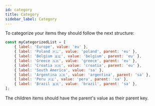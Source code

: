 ```yaml
---
id: category
title: Category
sidebar_label: Category
---
```


To categorize your items they should follow the next structure:

```jsx
const myCategorizedList = [
    { label: 'Europe', value: 'eu' },
    { label: 'Poland 🇵🇱', value: 'poland', parent: 'eu' },
    { label: 'Belgium 🇧🇪', value: 'belgium', parent: 'eu' },
    { label: 'Greece 🇬🇷', value: 'greece', parent: 'eu' },
    { label: 'Croatia 🇭🇷', value: 'croatia', parent: 'eu' },
    { label: 'South America', value: 'sa' },
    { label: 'Argentina 🇦🇷', value: 'argentina', parent: 'sa' },
    { label: 'Peru 🇵🇪', value: 'peru', parent: 'sa' },
    { label: 'Brazil 🇧🇷', value: 'brazil', parent: 'sa' },
];
```

The children items should have the parent's value as their parent key.

